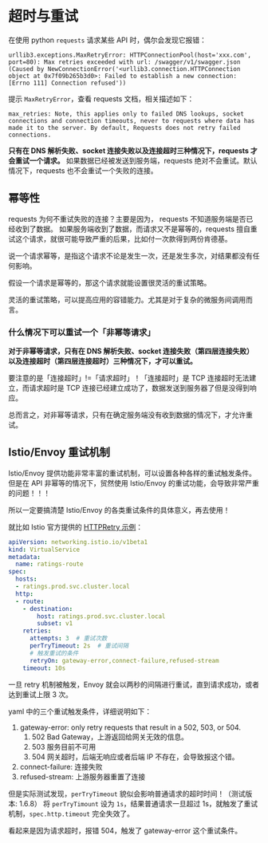 # 超时与重试

在使用 python `requests` 请求某些 API 时，偶尔会发现它报错：

```
urllib3.exceptions.MaxRetryError: HTTPConnectionPool(host='xxx.com', port=80): Max retries exceeded with url: /swagger/v1/swagger.json (Caused by NewConnectionError('<urllib3.connection.HTTPConnection object at 0x7f09b265b3d0>: Failed to establish a new connection: [Errno 111] Connection refused'))
```

提示 `MaxRetryError`，查看 requests 文档，相关描述如下：

```
max_retries: Note, this applies only to failed DNS lookups, socket connections and connection timeouts, never to requests where data has made it to the server. By default, Requests does not retry failed connections.
```

**只有在 DNS 解析失败、socket 连接失败以及连接超时三种情况下，requests 才会重试一个请求。**
如果数据已经被发送到服务端，requests 绝对不会重试。默认情况下，requests 也不会重试一个失败的连接。

## 幂等性

requests 为何不重试失败的连接？主要是因为， requests 不知道服务端是否已经收到了数据。
如果服务端收到了数据，而请求又不是幂等的，requests 擅自重试这个请求，就很可能导致严重的后果，比如付一次款得到两份肯德基。

说一个请求幂等，是指这个请求不论是发生一次，还是发生多次，对结果都没有任何影响。

假设一个请求是幂等的，那这个请求就能设置很灵活的重试策略。

灵活的重试策略，可以提高应用的容错能力。尤其是对于复杂的微服务间调用而言。

### 什么情况下可以重试一个「非幂等请求」

**对于非幂等请求，只有在 DNS 解析失败、socket 连接失败（第四层连接失败）以及连接超时（第四层连接超时）三种情况下，才可以重试。**

要注意的是「连接超时」!=「请求超时」！「连接超时」是 TCP 连接超时无法建立，而请求超时是 TCP 连接已经建立成功了，数据发送到服务器了但是没得到响应。

总而言之，对非幂等请求，只有在确定服务端没有收到数据的情况下，才允许重试。

## Istio/Envoy 重试机制

Istio/Envoy 提供功能非常丰富的重试机制，可以设置各种各样的重试触发条件。
但是在 API 非幂等的情况下，贸然使用 Istio/Envoy 的重试功能，会导致非常严重的问题！！！

所以一定要搞清楚 Istio/Envoy 的各类重试条件的具体意义，再去使用！

就比如 Istio 官方提供的 [HTTPRetry 示例](https://istio.io/latest/docs/reference/config/networking/virtual-service/#HTTPRetry)：

```yaml
apiVersion: networking.istio.io/v1beta1
kind: VirtualService
metadata:
  name: ratings-route
spec:
  hosts:
  - ratings.prod.svc.cluster.local
  http:
  - route:
    - destination:
        host: ratings.prod.svc.cluster.local
        subset: v1
    retries:
      attempts: 3  # 重试次数
      perTryTimeout: 2s  # 重试间隔
      # 触发重试的条件
      retryOn: gateway-error,connect-failure,refused-stream
    timeout: 10s
```

一旦 retry 机制被触发，Envoy 就会以两秒的间隔进行重试，直到请求成功，或者达到重试上限 3 次。

yaml 中的三个重试触发条件，详细说明如下：

1. gateway-error: only retry requests that result in a 502, 503, or 504.
   1. 502 Bad Gateway，上游返回给网关无效的信息。
   1. 503 服务目前不可用
   2. 504 网关超时，后端无响应或者后端 IP 不存在，会导致报这个错。
2. connect-failure: 连接失败
3. refused-stream: 上游服务器重置了连接

但是实际测试发现，`perTryTimeout` 貌似会影响普通请求的超时时间！（测试版本: 1.6.8）
将 `perTryTimount` 设为 `1s`，结果普通请求一旦超过 1s，就触发了重试机制，`spec.http.timeout` 完全失效了。

看起来是因为请求超时，报错 504，触发了 gateway-error 这个重试条件。

